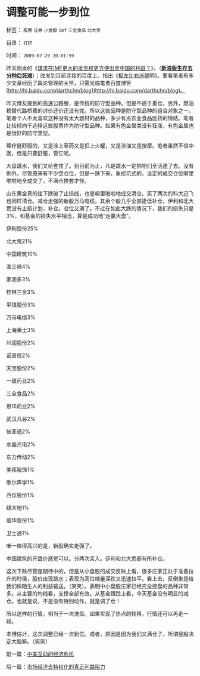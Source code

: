 # 调整可能一步到位

标签： `股票` `证券` `小盘股` `imf` `三全食品` `北大荒` 

目录： `打印`

时间： `2009-07-29 20:01:59`

昨天刚发的《[谋求在IMF更大的发言权更方便出卖中国的利益？](http://hi.baidu.com/darthchn/blog/item/b770b8e82aa4a136b90e2d74.html)》，（[**新浪版生存五分种后死难**](http://hi.baidu.com/darthchn/blog/item/b770b8e82aa4a136b90e2d74.html)）；改发到目前连接的百度上。指出《[极左比右派聪](http://hi.baidu.com/darthchn/blog/item/e7a4e8dbf31a47d2b7fd4858.html)明》。要看笔者有多少文章经历了舆论管理的关怀，只需光临笔者百度博客[http://hi.baidu.com/darthchn/blog](http://hi.baidu.com/darthchn/blog)。

昨天博友提到的高速公路股，是传统的防守型品种。但是不适于重仓。另外，燃油税替代路桥费的讨价还价还没有完。所以这些品种是防守型品种的组合对象之一。笔者个人不太喜欢这种没有太大题材的品种，多少有点农业食品医药的情结。笔者比较倾向于选择这些股票作为防守型品种。如果有色金属类没有狂涨，有色金属也是很好的防守类型。

理疗挺舒服的，又是涂上草药又是扣上火罐，又是涂油又是按摩。笔者虽然不信中医，但是只要舒服，管它呢。

大盘跳水，我们又给套住了。到目前为止，凡是跳水一定把咱们全活逮了去。没有例外。尽管原来有不少空仓位，但是一跌下来，象挖坑式的，设定的成交仓位噼里啪啦地全成交了。不满仓挨套才怪。

山东黄金真的往下跌破了止损线，也是噼里啪啦地成交清仓。买了两次的科大迅飞也同样清仓。减仓走强的新股万马电缆。其余个股几乎全部逢低补仓。伊利和北大荒没有止损计划，补仓。仓位又满了。不过在如此大跌的情况下，我们的损失只是3%，和基金的损失水平相当，算是成功地“走赢大盘”。

伊利股份25%

北大荒21%

中国建筑10%

渝三峡4%

家润多3%

桂林三金3%

平煤股份3%

万马电缆3%

上海莱士3%

川润股份2%

诺普信2%

天宝股份2%

一致药业2%

三全食品2%

恩华药业2%

武汉凡谷2%

怡亚通2%

水晶光电2%

东力传动2%

美邦服饰1%

歌尔声学1%

西仪股份1%

绿大地1%

威华股份1%

卫士通1%

唯一值得高兴的是，新股确实走强了。

中国建筑的开盘价感觉可以。分两次买入。伊利和北大荒都有所补仓。

这次下跌尽管是期待中的，但是从小盘股的成交反映上看，很多庄家正处于准备拉升的时侯，股价出现跳水；表现为高位缩量深跌又迅速拉平。看上去，反倒象是给我们做陌生人的利益输送。（笑笑）。表明中小盘股庄家已经完全控盘的品种非常多。从主要的均线看，支撑全部有效。从基金跟踪上看，今天基金没有明显的减仓。也就是说，不是没有特别动作，就是调了仓！

所以这样的行情，相当于一次洗盘。如果实现了热点的转移，行情还可以再走一段。

本博估计，这次调整已经一次到位。或者，原因是因为我们又满仓了。所谓屁股决定大脑嘛。（笑笑）



前一篇：[中美互动的经济危机](../../../2009/7/29/中美互动的经济危机.md)

后一篇：[市场经济去特权化的真正利益阻力](../../../2009/7/29/市场经济去特权化的真正利益阻力.md)